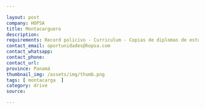 ```yaml
---

layout: post
company: HOPSA
title: Montacarguero
description: 
requirements: Record policivo - Curriculum - Copias de diplomas de estudios terminados - Cartas de referencias - Cédula
contact_email: oportunidades@hopsa.com
contact_whatsapp:
contact_phone:
contact_url:
province: Panamá
thumbnail_img: /assets/img/thumb.png
tags: [ montacarga  ]
category: drive 
source:

---
```

